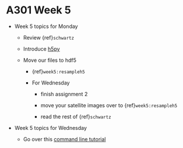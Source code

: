 # A301 Week 5

* Week 5 topics for Monday

  * Review {ref}`schwartz`

  * Introduce [h5py](https://docs.h5py.org/en/latest/quick.html)

  * Move our files to hdf5 

    * {ref}`week5:resampleh5`

    * For Wednesday

      * finish assignment 2

      * move your satellite images over to {ref}`week5:resampleh5`

      * read the rest of {ref}`schwartz`


* Week 5 topics for Wednesday

  * Go over this [command line tutorial](https://realpython.com/python-command-line-arguments/)
